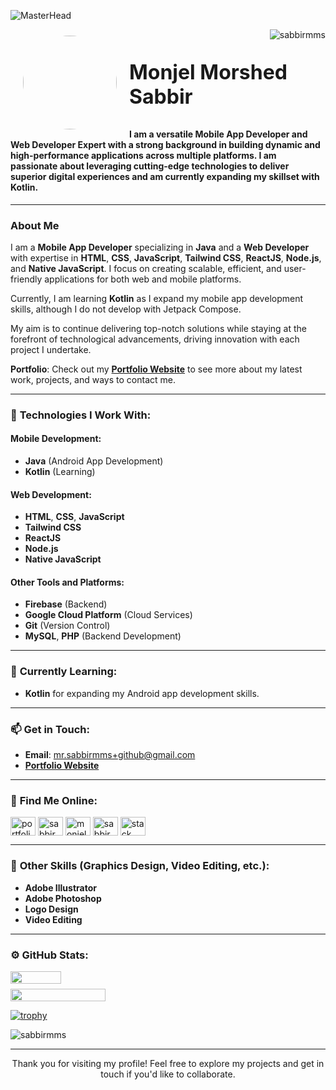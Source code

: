![MasterHead](https://3.bp.blogspot.com/-dB6ndKqIAuI/XdWeOASO5AI/AAAAAAAANZA/MSbT9mh6bukxkI-tqnu_GARIZZV5WNVhQCLcBGAsYHQ/s1600/image1.gif)

<img src="https://images.pexels.com/photos/20559583/pexels-photo-20559583/free-photo-of-monjel-morshed-sabbir.jpeg?auto=compress&cs=tinysrgb&w=1260&h=750&dpr=1" width="150" height="150" style="border-radius: 50%; margin: 10px 20px" align="left" />

<p align="right">
  <img src="https://komarev.com/ghpvc/?username=sabbirmms&label=Profile%20views&color=0e75b6&style=flat" alt="sabbirmms" />
</p>

<p style="font-size:2rem; font-weight:bold;"> 
  Monjel Morshed Sabbir
</p>



#### I am a versatile **Mobile App Developer** and **Web Developer Expert** with a strong background in building dynamic and high-performance applications across multiple platforms. I am passionate about leveraging cutting-edge technologies to deliver superior digital experiences and am currently expanding my skillset with **Kotlin**.


---

### About Me

I am a **Mobile App Developer** specializing in **Java** and a **Web Developer** with expertise in **HTML**, **CSS**, **JavaScript**, **Tailwind CSS**, **ReactJS**, **Node.js**, and **Native JavaScript**. I focus on creating scalable, efficient, and user-friendly applications for both web and mobile platforms. 

Currently, I am learning **Kotlin** as I expand my mobile app development skills, although I do not develop with Jetpack Compose.

My aim is to continue delivering top-notch solutions while staying at the forefront of technological advancements, driving innovation with each project I undertake. 

**Portfolio**: Check out my [**Portfolio Website**](https://sabbirmms.github.io/portfolio) to see more about my latest work, projects, and ways to contact me.

---

### 🚀 **Technologies I Work With**:

#### Mobile Development:
- **Java** (Android App Development)
- **Kotlin** (Learning)

#### Web Development:
- **HTML**, **CSS**, **JavaScript**
- **Tailwind CSS**
- **ReactJS**
- **Node.js**
- **Native JavaScript**

#### Other Tools and Platforms:
- **Firebase** (Backend)
- **Google Cloud Platform** (Cloud Services)
- **Git** (Version Control)
- **MySQL**, **PHP** (Backend Development)

---

### 🌱 **Currently Learning**:
- **Kotlin** for expanding my Android app development skills.
  
---

### 📫 **Get in Touch**:
- **Email**: mr.sabbirmms+github@gmail.com
- [**Portfolio Website**](https://mr-mms-studio.blogspot.com/)

---

### 📱 **Find Me Online**:

<a href="https://mr-mms-studio.blogspot.com" target="blank"><img align="center" src="https://raw.githubusercontent.com/rahuldkjain/github-profile-readme-generator/master/src/images/icons/Social/rss.svg" alt="portfolio" height="30" width="40" /></a>
<a href="https://dev.to/sabbirmms" target="blank"><img align="center" src="https://raw.githubusercontent.com/rahuldkjain/github-profile-readme-generator/master/src/images/icons/Social/devto.svg" alt="sabbirmms" height="30" width="40" /></a>
<a href="https://twitter.com/monjelsabbir" target="blank"><img align="center" src="https://raw.githubusercontent.com/rahuldkjain/github-profile-readme-generator/master/src/images/icons/Social/twitter.svg" alt="monjelsabbir" height="30" width="40" /></a>
<a href="https://linkedin.com/in/sabbirmms" target="blank"><img align="center" src="https://raw.githubusercontent.com/rahuldkjain/github-profile-readme-generator/master/src/images/icons/Social/linked-in-alt.svg" alt="sabbirmms" height="30" width="40" /></a>
<a href="https://stackoverflow.com/users/20355524" target="blank"><img align="center" src="https://raw.githubusercontent.com/rahuldkjain/github-profile-readme-generator/master/src/images/icons/Social/stack-overflow.svg" alt="stack overflow" height="30" width="40" /></a>

---

### 🎨 **Other Skills (Graphics Design, Video Editing, etc.)**:
- **Adobe Illustrator**
- **Adobe Photoshop**
- **Logo Design**
- **Video Editing**

---

### ⚙️ **GitHub Stats**:


 

<div style="margin: 0.8rem 0px; display: flex; flex-direction: column; gap: 0.5rem;">

<img src='https://github-readme-stats.vercel.app/api/top-langs/?username=sabbirmms&layout=compact&theme=radical&show_icons=true&locale=en' width="40%" height="100%">

<img src='https://github-readme-stats.vercel.app/api?username=sabbirmms&theme=radical&show_icons=true&locale=en' width="55%" height="100%">
</div>

[![trophy](https://github-profile-trophy.vercel.app/?username=sabbirmms&theme=onedark)](https://github.com/ryo-ma/github-profile-trophy)

<p><img align="center" src="https://github-readme-streak-stats.herokuapp.com/?user=sabbirmms&theme=radical" alt="sabbirmms" /></p>

<!-- 
<p><img align="left" src="https://github-readme-stats.vercel.app/api/top-langs?username=sabbirmms&show_icons=true&locale=en&layout=compact" alt="sabbirmms" /></p>

<p>&nbsp;<img align="center" src="https://github-readme-stats.vercel.app/api?username=sabbirmms&show_icons=true&locale=en" alt="sabbirmms" /></p> -->

---

<!-- ### 🔗 **Dynamic Footer**: -->

<p align="center">Thank you for visiting my profile! Feel free to explore my projects and get in touch if you'd like to collaborate.</p>

<!-- ![Footer](https://cdn.discordapp.com/attachments/1104657948866773063/1104658590595301487/cover.jpg) -->
